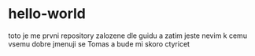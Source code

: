 # hello-world
toto je me prvni repository zalozene dle guidu a zatim jeste nevim k cemu vsemu dobre
jmenuji se Tomas a bude mi skoro ctyricet 
